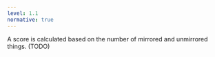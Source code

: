 ```yaml
---
level: 1.1
normative: true
---
```


A score is calculated based on the number of mirrored and unmirrored things. (TODO)